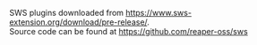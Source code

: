 SWS plugins downloaded from https://www.sws-extension.org/download/pre-release/.   
Source code can be found at https://github.com/reaper-oss/sws
